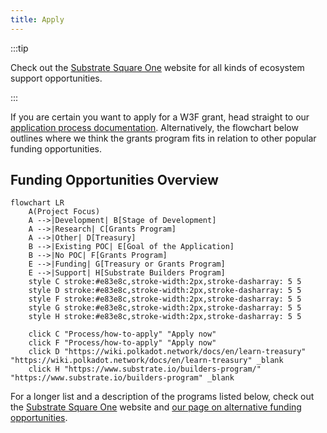 ```yaml
---
title: Apply
---
```


:::tip

Check out the [Substrate Square One](https://substrate.io/ecosystem/square-one/) website for all kinds of ecosystem support opportunities. 

:::

If you are certain you want to apply for a W3F grant, head straight to our [application process documentation](Process/how-to-apply.md). Alternatively, the flowchart below outlines where we think the grants program fits in relation to other popular funding opportunities.

## Funding Opportunities Overview

```mermaid
flowchart LR
    A(Project Focus)
    A -->|Development| B[Stage of Development]
    A -->|Research| C[Grants Program]
    A -->|Other| D[Treasury]
    B -->|Existing POC| E[Goal of the Application]
    B -->|No POC| F[Grants Program]
    E -->|Funding| G[Treasury or Grants Program]
    E -->|Support| H[Substrate Builders Program]
    style C stroke:#e83e8c,stroke-width:2px,stroke-dasharray: 5 5
    style D stroke:#e83e8c,stroke-width:2px,stroke-dasharray: 5 5
    style F stroke:#e83e8c,stroke-width:2px,stroke-dasharray: 5 5
    style G stroke:#e83e8c,stroke-width:2px,stroke-dasharray: 5 5
    style H stroke:#e83e8c,stroke-width:2px,stroke-dasharray: 5 5
    
    click C "Process/how-to-apply" "Apply now"
    click F "Process/how-to-apply" "Apply now"
    click D "https://wiki.polkadot.network/docs/en/learn-treasury" "https://wiki.polkadot.network/docs/en/learn-treasury" _blank
    click H "https://www.substrate.io/builders-program/" "https://www.substrate.io/builders-program" _blank
```

For a longer list and a description of the programs listed below, check out the [Substrate Square One](https://substrate.io/ecosystem/square-one/) website and [our page on alternative funding opportunities](funding.md).
